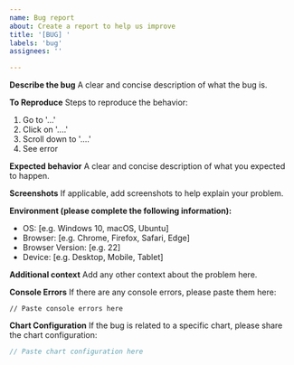 ```yaml
---
name: Bug report
about: Create a report to help us improve
title: '[BUG] '
labels: 'bug'
assignees: ''

---
```


**Describe the bug**
A clear and concise description of what the bug is.

**To Reproduce**
Steps to reproduce the behavior:
1. Go to '...'
2. Click on '....'
3. Scroll down to '....'
4. See error

**Expected behavior**
A clear and concise description of what you expected to happen.

**Screenshots**
If applicable, add screenshots to help explain your problem.

**Environment (please complete the following information):**
 - OS: [e.g. Windows 10, macOS, Ubuntu]
 - Browser: [e.g. Chrome, Firefox, Safari, Edge]
 - Browser Version: [e.g. 22]
 - Device: [e.g. Desktop, Mobile, Tablet]

**Additional context**
Add any other context about the problem here.

**Console Errors**
If there are any console errors, please paste them here:

```
// Paste console errors here
```

**Chart Configuration**
If the bug is related to a specific chart, please share the chart configuration:

```javascript
// Paste chart configuration here
```
